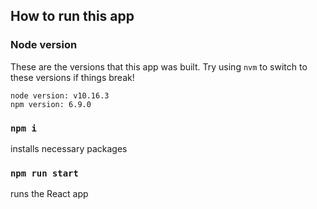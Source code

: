 ## How to run this app

### Node version

These are the versions that this app was built. Try using `nvm` to switch to these versions if things break!

```
node version: v10.16.3
npm version: 6.9.0
```

### `npm i`

installs necessary packages

### `npm run start`

runs the React app
